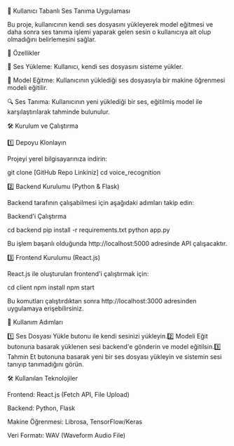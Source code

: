 🎤 Kullanıcı Tabanlı Ses Tanıma Uygulaması

Bu proje, kullanıcının kendi ses dosyasını yükleyerek model eğitmesi ve daha sonra ses tanıma işlemi yaparak gelen sesin o kullanıcıya ait olup olmadığını belirlemesini sağlar.

🚀 Özellikler

📂 Ses Yükleme: Kullanıcı, kendi ses dosyasını sisteme yükler.

🧠 Model Eğitme: Kullanıcının yüklediği ses dosyasıyla bir makine öğrenmesi modeli eğitilir.

🔍 Ses Tanıma: Kullanıcının yeni yüklediği bir ses, eğitilmiş model ile karşılaştırılarak tahminde bulunulur.

🛠️ Kurulum ve Çalıştırma

1️⃣ Depoyu Klonlayın

Projeyi yerel bilgisayarınıza indirin:

git clone [GitHub Repo Linkiniz]
cd voice_recognition

2️⃣ Backend Kurulumu (Python & Flask)

Backend tarafının çalışabilmesi için aşağıdaki adımları takip edin:

Backend'i Çalıştırma

cd backend
pip install -r requirements.txt
python app.py

Bu işlem başarılı olduğunda http://localhost:5000 adresinde API çalışacaktır.

3️⃣ Frontend Kurulumu (React.js)

React.js ile oluşturulan frontend'i çalıştırmak için:

cd client
npm install
npm start

Bu komutları çalıştırdıktan sonra http://localhost:3000 adresinden uygulamaya erişebilirsiniz.

📌 Kullanım Adımları

1️⃣ Ses Dosyası Yükle butonu ile kendi sesinizi yükleyin.2️⃣ Modeli Eğit butonuna basarak yüklenen sesi backend'e gönderin ve model eğitilsin.3️⃣ Tahmin Et butonuna basarak yeni bir ses dosyası yükleyin ve sistemin sesi tanıyıp tanımadığını görün.

🛠️ Kullanılan Teknolojiler

Frontend: React.js (Fetch API, File Upload)

Backend: Python, Flask

Makine Öğrenmesi: Librosa, TensorFlow/Keras

Veri Formatı: WAV (Waveform Audio File)
